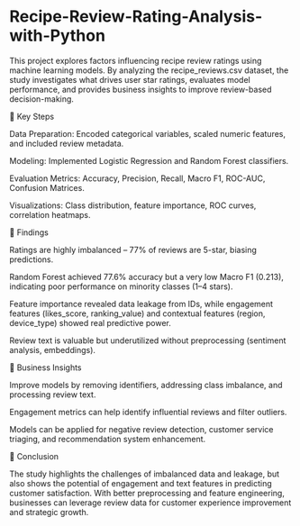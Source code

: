 # Recipe-Review-Rating-Analysis-with-Python
This project explores factors influencing recipe review ratings using machine learning models. By analyzing the recipe_reviews.csv dataset, the study investigates what drives user star ratings, evaluates model performance, and provides business insights to improve review-based decision-making.

🔹 Key Steps

Data Preparation: Encoded categorical variables, scaled numeric features, and included review metadata.

Modeling: Implemented Logistic Regression and Random Forest classifiers.

Evaluation Metrics: Accuracy, Precision, Recall, Macro F1, ROC-AUC, Confusion Matrices.

Visualizations: Class distribution, feature importance, ROC curves, correlation heatmaps.

🔹 Findings

Ratings are highly imbalanced – 77% of reviews are 5-star, biasing predictions.

Random Forest achieved 77.6% accuracy but a very low Macro F1 (0.213), indicating poor performance on minority classes (1–4 stars).

Feature importance revealed data leakage from IDs, while engagement features (likes_score, ranking_value) and contextual features (region, device_type) showed real predictive power.

Review text is valuable but underutilized without preprocessing (sentiment analysis, embeddings).

🔹 Business Insights

Improve models by removing identifiers, addressing class imbalance, and processing review text.

Engagement metrics can help identify influential reviews and filter outliers.

Models can be applied for negative review detection, customer service triaging, and recommendation system enhancement.

🔹 Conclusion

The study highlights the challenges of imbalanced data and leakage, but also shows the potential of engagement and text features in predicting customer satisfaction. With better preprocessing and feature engineering, businesses can leverage review data for customer experience improvement and strategic growth.
